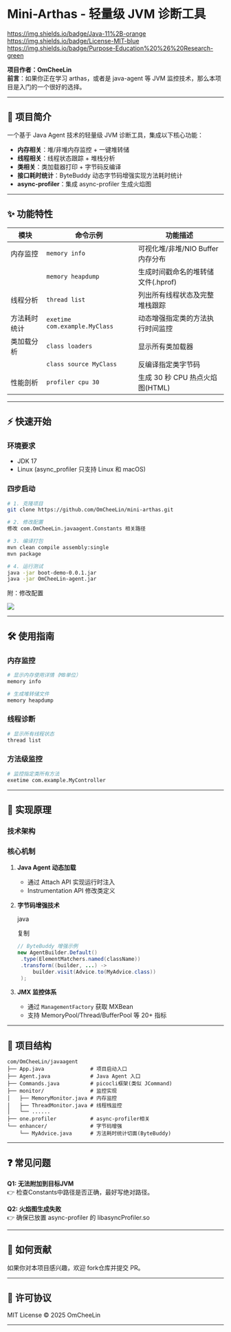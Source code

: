 # Mini-Arthas - 轻量级 JVM 诊断工具

https://img.shields.io/badge/Java-11%2B-orange  
https://img.shields.io/badge/License-MIT-blue  
https://img.shields.io/badge/Purpose-Education%20%26%20Research-green

​**​项目作者：OmCheeLin​**​  
**前言​**​：如果你正在学习 arthas，或者是 java-agent 等 JVM 监控技术，那么本项目是入门的一个很好的选择。

---

## 🌟 项目简介

一个基于 Java Agent 技术的轻量级 JVM 诊断工具，集成以下核心功能：

- ​**​内存相关**：堆/非堆内存监控 + 一键堆转储
- ​**​线程相关​**​：线程状态跟踪 + 堆栈分析
- ​**​类相关​**​：类加载器打印 + 字节码反编译
- ​**​接口耗时统计**：ByteBuddy 动态字节码增强实现方法耗时统计
- ​**​​**​**async-profiler**：集成 async-profiler 生成火焰图

---

## ✨ 功能特性

| 模块     | 命令示例                          | 功能描述                    |
| ------ | ----------------------------- | ----------------------- |
| 内存监控   | `memory info`                 | 可视化堆/非堆/NIO Buffer 内存分布 |
|        | `memory heapdump`             | 生成时间戳命名的堆转储文件(.hprof)   |
| 线程分析   | `thread list`                 | 列出所有线程状态及完整堆栈跟踪         |
| 方法耗时统计 | `exetime com.example.MyClass` | 动态增强指定类的方法执行时间监控        |
| 类加载分析  | `class loaders`               | 显示所有类加载器                |
|        | `class source MyClass`        | 反编译指定类字节码               |
| 性能剖析   | `profiler cpu 30`             | 生成 30 秒 CPU 热点火焰图(HTML) |

---

## ⚡ 快速开始

### 环境要求

- JDK 17
- Linux (async_profiler 只支持 Linux 和 macOS)

### 四步启动

```bash
# 1. 克隆项目
git clone https://github.com/OmCheeLin/mini-arthas.git

# 2. 修改配置
修改 com.OmCheeLin.javaagent.Constants 相关路径

# 3. 编译打包
mvn clean compile assembly:single
mvn package

# 4. 运行测试
java -jar boot-demo-0.0.1.jar
java -jar OmCheeLin-agent.jar

```

附：修改配置

![](C:\Users\17298\AppData\Roaming\marktext\images\2025-04-11-16-48-07-image.png)

---

## 🛠️ 使用指南

### 内存监控

```bash
# 显示内存使用详情（MB单位）
memory info

# 生成堆转储文件
memory heapdump
```

### 线程诊断

```bash
# 显示所有线程状态
thread list
```

### 方法级监控

```bash
# 监控指定类所有方法
exetime com.example.MyController
```

---

## 🧠 实现原理

### 技术架构

### 核心机制

1. ​**​Java Agent 动态加载​**​
   
   - 通过 Attach API 实现运行时注入
   - Instrumentation API 修改类定义

2. ​**​字节码增强技术​**​
   
   java
   
   复制
   
   ```java
   // ByteBuddy 增强示例
   new AgentBuilder.Default()
    .type(ElementMatchers.named(className))
    .transform((builder, ...) -> 
        builder.visit(Advice.to(MyAdvice.class))
    );
   ```

3. ​**​JMX 监控体系​**​
   
   - 通过 `ManagementFactory` 获取 MXBean
   - 支持 MemoryPool/Thread/BufferPool 等 20+ 指标

---

## 📂 项目结构

```
com/OmCheeLin/javaagent
├── App.java               # 项目启动入口
├── Agent.java             # Java Agent 入口 
├── Commands.java          # picocli框架(类似 JCommand)
├── monitor/               # 监控实现
│   ├── MemoryMonitor.java # 内存监控
│   ├── ThreadMonitor.java # 线程栈监控
│   └── ......
├── one.profiler           # async-profiler相关
└── enhancer/              # 字节码增强
    └── MyAdvice.java      # 方法耗时统计切面(ByteBuddy)
```

---

## ❓ 常见问题

​**​Q1: 无法附加到目标JVM​**​  
👉 检查Constants中路径是否正确，最好写绝对路径。

​**​Q2: 火焰图生成失败​**​  
👉 确保已放置 async-profiler 的 libasyncProfiler.so

---

## 🤝 如何贡献

如果你对本项目感兴趣，欢迎 fork仓库并提交 PR。

---

## 📜 许可协议

MIT License © 2025 OmCheeLin

---


